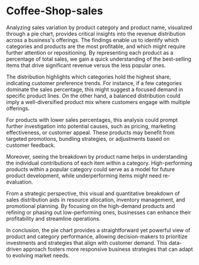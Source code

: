 # Coffee-Shop-sales

Analyzing sales variation by product category and product name, visualized through a pie chart, provides critical insights into the revenue distribution across a business's offerings. The findings enable us to identify which categories and products are the most profitable, and which might require further attention or repositioning. By representing each product as a percentage of total sales, we gain a quick understanding of the best-selling items that drive significant revenue versus the less popular ones.

The distribution highlights which categories hold the highest share, indicating customer preference trends. For instance, if a few categories dominate the sales percentage, this might suggest a focused demand in specific product lines. On the other hand, a balanced distribution could imply a well-diversified product mix where customers engage with multiple offerings.

For products with lower sales percentages, this analysis could prompt further investigation into potential causes, such as pricing, marketing effectiveness, or customer appeal. These products may benefit from targeted promotions, bundling strategies, or adjustments based on customer feedback.

Moreover, seeing the breakdown by product name helps in understanding the individual contributions of each item within a category. High-performing products within a popular category could serve as a model for future product development, while underperforming items might need re-evaluation.

From a strategic perspective, this visual and quantitative breakdown of sales distribution aids in resource allocation, inventory management, and promotional planning. By focusing on the high-demand products and refining or phasing out low-performing ones, businesses can enhance their profitability and streamline operations.

In conclusion, the pie chart provides a straightforward yet powerful view of product and category performance, allowing decision-makers to prioritize investments and strategies that align with customer demand. This data-driven approach fosters more responsive business strategies that can adapt to evolving market needs.






